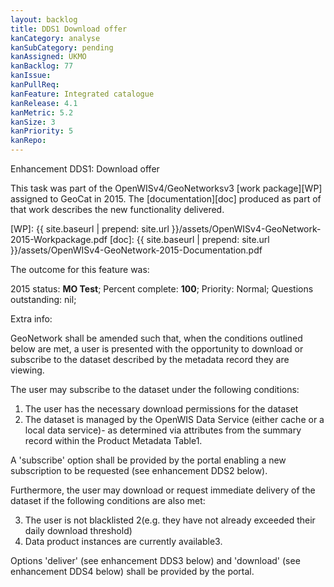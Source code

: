 ```yaml
---
layout: backlog
title: DDS1 Download offer
kanCategory: analyse
kanSubCategory: pending
kanAssigned: UKMO
kanBacklog: 77
kanIssue:
kanPullReq:
kanFeature: Integrated catalogue
kanRelease: 4.1
kanMetric: 5.2
kanSize: 3
kanPriority: 5
kanRepo:
---
```

Enhancement DDS1: Download offer

This task was part of the OpenWISv4/GeoNetworksv3 [work package][WP] assigned to GeoCat in 2015.  The [documentation][doc] produced as part of that work describes the new functionality delivered.

[WP]: {{ site.baseurl | prepend: site.url }}/assets/OpenWISv4-GeoNetwork-2015-Workpackage.pdf
[doc]: {{ site.baseurl | prepend: site.url }}/assets/OpenWISv4-GeoNetwork-2015-Documentation.pdf

The outcome for this feature was:

2015 status: **MO Test**; Percent complete: **100**; Priority: Normal; Questions outstanding: nil;

Extra info:

GeoNetwork shall be amended such that, when the conditions outlined below are met, a user is presented with the opportunity to download or subscribe to the dataset described by the metadata record they are viewing.

The user may subscribe to the dataset under the following conditions:

1. The user has the necessary download permissions for the dataset
2. The dataset is managed by the OpenWIS Data Service (either cache or a local data service)- as determined via attributes from the summary record within the Product Metadata Table1.

A 'subscribe' option shall be provided by the portal enabling a new subscription to be requested (see enhancement DDS2 below).

Furthermore, the user may download or request immediate delivery of the dataset if the following conditions are also met:

3. The user is not blacklisted 2(e.g. they have not already exceeded their daily download threshold)
4. Data product instances are currently available3.

Options 'deliver' (see enhancement DDS3 below) and 'download' (see enhancement DDS4 below) shall be provided by the portal.
